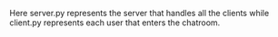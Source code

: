 Here server.py represents the server that handles all the clients while client.py represents each user that enters the chatroom.
